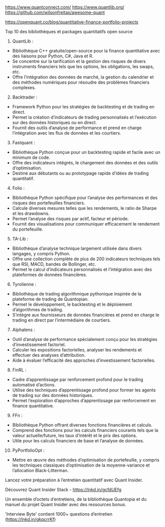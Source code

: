 https://www.quantconnect.com/
https://www.quantlib.org/
https://github.com/wilsonfreitas/awesome-quant


https://openquant.co/blog/quantitative-finance-portfolio-projects


Top 10 des bibliothèques et packages quantitatifs open source 

1. QuantLib :
- Bibliothèque C++ gratuite/open-source pour la finance quantitative avec des liaisons pour Python, C#, Java et R.
- Se concentre sur la tarification et la gestion des risques de divers instruments financiers tels que les options, les obligations, les swaps, etc.
- Offre l’intégration des données de marché, la gestion du calendrier et des méthodes numériques pour résoudre des problèmes financiers complexes.

2. Backtrader :
- Framework Python pour les stratégies de backtesting et de trading en direct.
- Permet la création d’indicateurs de trading personnalisés et l’exécution sur des données historiques ou en direct.
- Fournit des outils d’analyse de performance et prend en charge l’intégration avec les flux de données et les courtiers.

3. Fastquant :
- Bibliothèque Python conçue pour un backtesting rapide et facile avec un minimum de code.
- Offre des indicateurs intégrés, le chargement des données et des outils d’optimisation.
- Destiné aux débutants ou au prototypage rapide d’idées de trading quantitatif.

4. Folio :
- Bibliothèque Python spécifique pour l’analyse des performances et des risques des portefeuilles financiers.
- Calcule diverses mesures telles que les rendements, le ratio de Sharpe et les drawdowns.
- Permet l’analyse des risques par actif, facteur et période.
- Fournit des visualisations pour communiquer efficacement le rendement du portefeuille.

5. TA-Lib :
- Bibliothèque d’analyse technique largement utilisée dans divers langages, y compris Python.
- Offre une collection complète de plus de 200 indicateurs techniques tels que RSI, MACD, bandes de Bollinger, etc.
- Permet le calcul d’indicateurs personnalisés et l’intégration avec des plateformes de données financières.

6. Tyrolienne :
- Bibliothèque de trading algorithmique pythonique inspirée de la plateforme de trading de Quantopian.
- Permet le développement, le backtesting et le déploiement d’algorithmes de trading.
- S’intègre aux fournisseurs de données financières et prend en charge le trading en direct par l’intermédiaire de courtiers.

7. Alphalens :
- Outil d’analyse de performance spécialement conçu pour les stratégies d’investissement factoriel.
- Calculer les expositions factorielles, analyser les rendements et effectuer des analyses d’attribution.
- Aide à évaluer l’efficacité des approches d’investissement factorielles.

8. FinRL :
- Cadre d’apprentissage par renforcement profond pour le trading automatisé d’actions.
- Utilise des techniques d’apprentissage profond pour former les agents de trading sur des données historiques.
- Permet l’exploration d’approches d’apprentissage par renforcement en finance quantitative.

9. FFn :
- Bibliothèque Python offrant diverses fonctions financières et calculs.
- Comprend des fonctions pour les calculs financiers courants tels que la valeur actuelle/future, les taux d’intérêt et le prix des options.
- Utile pour les calculs financiers de base et l’analyse de données.

10. PyPortfolioOpt :
- Mettre en œuvre des méthodes d’optimisation de portefeuille, y compris les techniques classiques d’optimisation de la moyenne-variance et l’allocation Black-Litterman.

Lancez votre préparation à l’entretien quantitatif avec Quant Insider.

Découvrez Quant Insider Stack - https://lnkd.in/gcfdUEfg

Un ensemble d’octets d’entretiens, de la bibliothèque Quantopia et du manuel du projet Quant Insider avec des ressources bonus.

'Interview Byte' contient 1000+ questions d’entretien (https://lnkd.in/gkqcrrKf)
